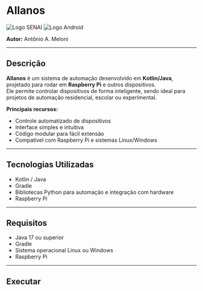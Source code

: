 # Allanos 

![Logo SENAI](https://www.google.com/url?sa=i&url=https%3A%2F%2Fwww.facebook.com%2FBlumenauSENAI%2F&psig=AOvVaw3gOTcXUpjLnE4FBsfoUqjv&ust=1755784808309000&source=images&cd=vfe&opi=89978449&ved=0CBUQjRxqFwoTCNCPncrGmY8DFQAAAAAdAAAAABAX)
![Logo Android](https://img.icons8.com/?size=100&id=GgyRdUL5k1fr&format=png&color=000000)

**Autor:** Antônio A. Meloni

---

## Descrição

**Allanos** é um sistema de automação desenvolvido em **Kotlin/Java**, projetado para rodar em **Raspberry Pi** e outros dispositivos.  
Ele permite controlar dispositivos de forma inteligente, sendo ideal para projetos de automação residencial, escolar ou experimental.

**Principais recursos:**
- Controle automatizado de dispositivos
- Interface simples e intuitiva
- Código modular para fácil extensão
- Compatível com Raspberry Pi e sistemas Linux/Windows

---

## Tecnologias Utilizadas

- Kotlin / Java
- Gradle
- Bibliotecas Python para automação e integração com hardware
- Raspberry Pi 
---

## Requisitos

- Java 17 ou superior
- Gradle
- Sistema operacional Linux ou Windows
- Raspberry Pi 

---

## Executar





